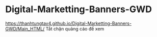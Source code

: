 # Digital-Marketting-Banners-GWD
https://thanhtungtav4.github.io/Digital-Marketting-Banners-GWD/Main_HTML/
Tắt chặn quảng cáo để xem
